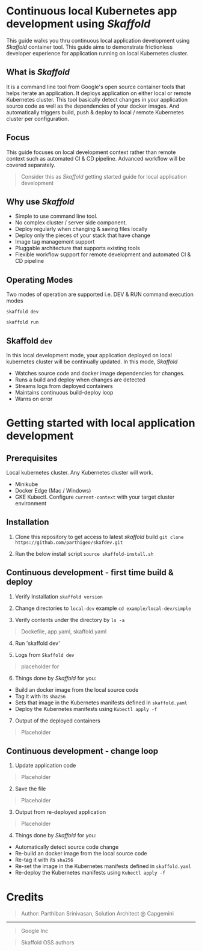 # Continuous local Kubernetes app development using *Skaffold*
This guide walks you thru continuous local application development using *Skaffold* container tool. This guide aims to demonstrate frictionless developer experience for application running on local Kubernetes cluster.

## What is *Skaffold*
It is a command line tool from Google's open source container tools that helps iterate an application. It  deploys application on either local or remote Kubernetes cluster. This tool basically detect changes in your application source code as well as the dependencies of your docker images. And automatically triggers build, push & deploy to local / remote Kubernetes cluster per configuration.

## Focus
This guide focuses on local development context rather than remote context such as automated CI & CD pipeline. Advanced workflow will be covered separately.

> Consider this as *Skaffold* getting started guide for local application development

## Why use *Skaffold*
* Simple to use command line tool.
* No complex cluster / server side component.
* Deploy regularly when changing & saving files locally
* Deploy only the pieces of your stack that have change
* Image tag management support
* Pluggable architecture that supports existing tools
* Flexible workflow support for remote development and  automated CI & CD pipeline

## Operating Modes
Two modes of operation are supported i.e. DEV & RUN command execution modes

`skaffold dev`

`skaffold run`

## Skaffold `dev`
In this local development mode, your application deployed on local kubernetes cluster will be continually updated.  In this mode, *Skaffold*

* Watches source code and docker image dependencies for changes.
* Runs a build  and deploy when changes are detected
* Streams logs from deployed containers
* Maintains continuous build-deploy loop
* Warns on error

# Getting started with local application development   
<Placeholder>

## Prerequisites   
Local kubernetes cluster. Any Kubernetes cluster will work.
* Minikube
* Docker Edge (Mac / Windows)
* GKE
Kubectl. Configure `current-context` with your target cluster environment


## Installation   
1. Clone this repository to get access to latest *skaffold* build
`git clone https://github.com/parthigeo/skafdev.git`

2. Run the below install script
`source skaffold-install.sh`

## Continuous development - first time build & deploy
1. Verify Installation
`skaffold version`

2. Change directories to `local-dev` example
`cd example/local-dev/simple`

3. Verify contents under the directory by `ls -a`
> Dockefile, app.yaml, skaffold.yaml

4. Run 'skaffold dev'

5. Logs from `Skaffold dev`
> placeholder for

6. Things done by *Skaffold* for you:
* Build an docker image from the local source code
* Tag it with its `sha256`
* Sets that image in the Kubernetes manifests defined in `skaffold.yaml`
* Deploy the Kubernetes manifests using `Kubectl apply -f`

7. Output of the deployed containers
> Placeholder

## Continuous development - change loop
1. Update application code
> Placeholder

2. Save the file
> Placeholder

3. Output from re-deployed application
> Placeholder

4. Things done by *Skaffold* for you:
* Automatically detect source code change
* Re-build an docker image from the local source code
* Re-tag it with its `sha256`
* Re-set the image in the Kubernetes manifests defined in `skaffold.yaml`
* Re-deploy the Kubernetes manifests using `Kubectl apply -f`

# Credits
>Author: Parthiban Srinivasan, Solution Architect @ Capgemini
___
>Google Inc

>Skaffold OSS authors
